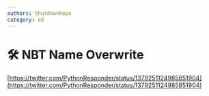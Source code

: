 ```yaml
---
authors: ShutdownRepo
category: ad
---
```


# 🛠️ NBT Name Overwrite

[https://twitter.com/PythonResponder/status/1379251124985851904](https://twitter.com/PythonResponder/status/1379251124985851904)